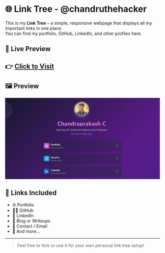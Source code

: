 # 🌐 Link Tree - @chandruthehacker

This is my **Link Tree** – a simple, responsive webpage that displays all my important links in one place.  
You can find my portfolio, GitHub, LinkedIn, and other profiles here.

## 🔗 Live Preview

## 👉 [Click to Visit](https://chandruthehacker.github.io/link-tree)

## 🖼️ Preview

![Link Tree Preview](src/assets/og-image.jpg)
## 📎 Links Included

- 🌐 Portfolio  
- 🧑‍💻 GitHub  
- 💼 LinkedIn  
- 📝 Blog or Writeups  
- 📧 Contact / Email  
- 🔗 And more...



---

> Feel free to fork or use it for your own personal link tree setup!
